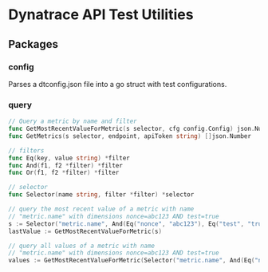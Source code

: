 # Dynatrace API Test Utilities

## Packages

### config

Parses a dtconfig.json file into a go struct with test configurations.

### query

```go
// Query a metric by name and filter
func GetMostRecentValueForMetric(s selector, cfg config.Config) json.Number
func GetMetrics(s selector, endpoint, apiToken string) []json.Number

// filters
func Eq(key, value string) *filter
func And(f1, f2 *filter) *filter
func Or(f1, f2 *filter) *filter

// selector
func Selector(name string, filter *filter) *selector
```

```go
// query the most recent value of a metric with name
// "metric.name" with dimensions nonce=abc123 AND test=true
s := Selector("metric.name", And(Eq("nonce", "abc123"), Eq("test", "true")))
lastValue := GetMostRecentValueForMetric(s)

// query all values of a metric with name
// "metric.name" with dimensions nonce=abc123 AND test=true
values := GetMostRecentValueForMetric(Selector("metric.name", And(Eq("nonce", "abc123"), Eq("test", "true"))))
```